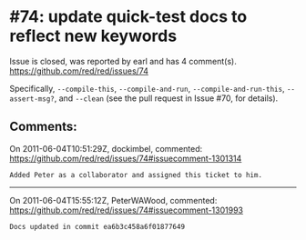 
#74: update quick-test docs to reflect new keywords
================================================================================
Issue is closed, was reported by earl and has 4 comment(s).
<https://github.com/red/red/issues/74>

Specifically, `--compile-this`, `--compile-and-run`, `--compile-and-run-this`, `--assert-msg?`, and `--clean` (see the pull request in  Issue #70, for details).



Comments:
--------------------------------------------------------------------------------

On 2011-06-04T10:51:29Z, dockimbel, commented:
<https://github.com/red/red/issues/74#issuecomment-1301314>

    Added Peter as a collaborator and assigned this ticket to him.

--------------------------------------------------------------------------------

On 2011-06-04T15:55:12Z, PeterWAWood, commented:
<https://github.com/red/red/issues/74#issuecomment-1301993>

    Docs updated in commit ea6b3c458a6f01877649

